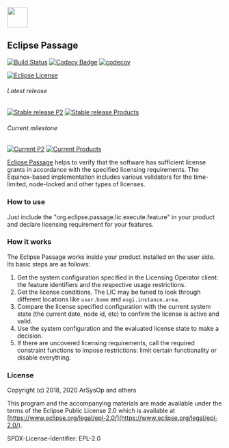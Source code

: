 <img src="https://github.com/eclipse/passage/blob/master/bundles/org.eclipse.passage.ldc/images/topiclabel/menu_item.png" width="48px" height="48px" />

## Eclipse Passage

[![Build Status](https://github.com/eclipse-passage/passage/workflows/CI/badge.svg)](https://github.com/eclipse-passage/passage/actions)
[![Codacy Badge](https://api.codacy.com/project/badge/Grade/9b7ac68ec46a4d58b6e33c5d96a34d42)](https://www.codacy.com/manual/eclipse_2/passage?utm_source=github.com&amp;utm_medium=referral&amp;utm_content=eclipse/passage&amp;utm_campaign=Badge_Grade)
[![codecov](https://codecov.io/gh/eclipse-passage/passage/branch/master/graph/badge.svg)](https://codecov.io/gh/eclipse-passage/passage)

[![Eclipse License](https://img.shields.io/badge/license-EPL--2.0-HotPink.svg)](https://github.com/eclipse/passage/blob/master/LICENSE)

###### Latest release 
[![Stable release P2](https://img.shields.io/badge/P2%20Components-1.0.0-DeepSkyBlue.svg)](https://download.eclipse.org/passage/updates/release/1.0.0/)
[![Stable release Products](https://img.shields.io/badge/Runnable%20Products-1.0.0-DeepSkyBlue.svg)](https://download.eclipse.org/passage/downloads/release/1.0.0/)

###### Current milestone
[![Current P2](https://img.shields.io/badge/P2%20Components-1.0.1--RC1-Thistle.svg)](https://download.eclipse.org/passage/updates/milestone/1.0.1-RC1/)
[![Current Products](https://img.shields.io/badge/Runnable%20Products-1.0.1--RC1-Thistle.svg)](https://download.eclipse.org/passage/downloads/milestone/1.0.1-RC1/)

[Eclipse Passage](https://projects.eclipse.org/projects/technology.passage) helps to verify that the software has sufficient license grants in accordance with the specified licensing requirements.
The Equinox-based implementation includes various validators for the time-limited, node-locked and other types of licenses.

### How to use

Just include the "org.eclipse.passage.lic.execute.feature" in your product and declare licensing requirement for your features.

### How it works

The Eclipse Passage works inside your product installed on the user side. Its basic steps are as follows:
1. Get the system configuration specified in the Licensing Operator client: the feature identifiers and the respective usage restrictions.
2. Get the license conditions. The LIC may be tuned to look through different locations like `user.home` and `osgi.instance.area`.
3. Compare the license specified configuration with the current system state (the current date, node id, etc) to confirm the license is active and valid.
4. Use the system configuration and the evaluated license state to make a decision.
5. If there are uncovered licensing requirements, call the required constraint functions to impose restrictions: limit certain functionality or disable everything.

### License

Copyright (c) 2018, 2020 ArSysOp and others

This program and the accompanying materials are made available under the
terms of the Eclipse Public License 2.0 which is available at
[https://www.eclipse.org/legal/epl-2.0/](https://www.eclipse.org/legal/epl-2.0/).

SPDX-License-Identifier: EPL-2.0
